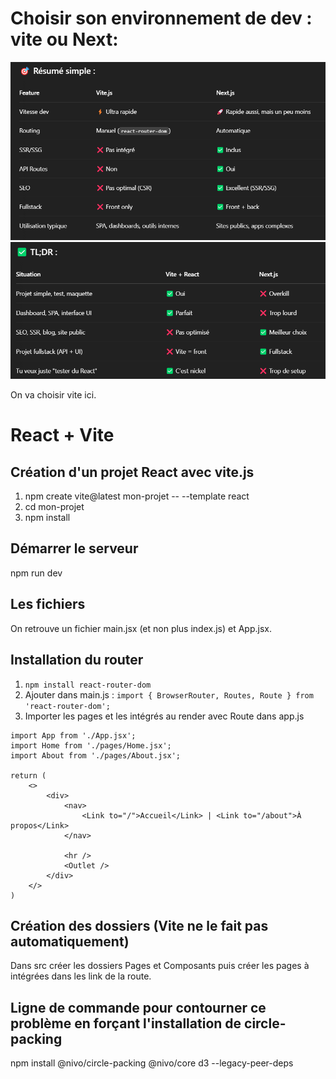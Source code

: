 # Choisir son environnement de dev : vite ou Next:
![Choisir entre vite et next](/src/assets/image.png)
![Choisir entre vite et next suite](/src/assets/image-1.png)

On va choisir vite ici.


# React + Vite

## Création d'un projet React avec vite.js 
1. npm create vite@latest mon-projet -- --template react
2. cd mon-projet
3. npm install 

## Démarrer le serveur
npm run dev

## Les fichiers
On retrouve un fichier main.jsx (et non plus index.js) et App.jsx.

## Installation du router
1. ```npm install react-router-dom```
2. Ajouter dans main.js : 
```import { BrowserRouter, Routes, Route } from 'react-router-dom';```
3. Importer les pages et les intégrés au render avec Route dans app.js
```
import App from './App.jsx';
import Home from './pages/Home.jsx';
import About from './pages/About.jsx';

return (
    <>
        <div>
            <nav>
                <Link to="/">Accueil</Link> | <Link to="/about">À propos</Link>
            </nav>
            
            <hr />
            <Outlet /> 
        </div>
    </>
)
```

## Création des dossiers (Vite ne le fait pas automatiquement)
Dans src créer les dossiers Pages et Composants puis créer les pages à intégrées dans les link de la route.


## Ligne de commande pour contourner ce problème en forçant l'installation de circle-packing
npm install @nivo/circle-packing @nivo/core d3 --legacy-peer-deps
